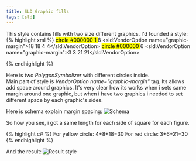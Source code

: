```yaml
---
title: SLD Graphic fills
tags: [sld]
---
```

This style contains fills with two size different graphics. 
I'd founded a style:
{% highlight xml %}
<PolygonSymbolizer>
	<Fill>
		<GraphicFill>
			<Graphic>
				<Mark>
					<WellKnownName>circle</WellKnownName>
					<Stroke>
						<CssParameter name="stroke">#000000</CssParameter>
						<CssParameter name="stroke-width">1</CssParameter>
					</Stroke>
				</Mark>
				<Size>8</Size>
			</Graphic>
		</GraphicFill>
	</Fill>
	<sld:VendorOption name="graphic-margin">18 18 4 4</sld:VendorOption>
</PolygonSymbolizer>
<PolygonSymbolizer>
	<Fill>
		<GraphicFill>
			<Graphic>
				<Mark>
					<WellKnownName>circle</WellKnownName>
					<Fill>
						<CssParameter name="fill">#000000</CssParameter>
					</Fill>
				</Mark>
				<Size>6</Size>
			</Graphic>
		</GraphicFill>
	</Fill>
	<sld:VendorOption name="graphic-margin">3 3 21 21</sld:VendorOption>
</PolygonSymbolizer>

{% endhighlight %}

Here is two _PolygonSymbolizer_ with different circles inside.  
Main part of style is _VendorOption name="graphic-margin"_ tag. Its allows add space around graphics.
It's very clear how its works when i sets same margin around one graphic, but when i have two graphics
i needed to set different space by each graphic's sides.

Here is schema explain margin spacing:
![Schema](/blog/img/2017-12-06/2017-12-06_1.jpg "Schema")

So how you see, i got a same length for each side of square for each figure.

{% highlight c# %}
	For yellow circle: 4+8+18=30
	For red circle: 3+6+21=30
{% endhighlight %}

And the result:
![Result style](/blog/img/2017-12-06/2017-12-06_2.png "Result style")

